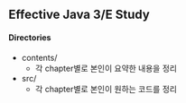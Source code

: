 ## Effective Java 3/E Study

#### Directories
- contents/
  - 각 chapter별로 본인이 요약한 내용을 정리
- src/
  - 각 chapter별로 본인이 원하는 코드를 정리